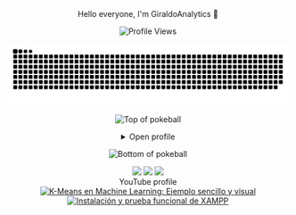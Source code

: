 <div align="center">
Hello everyone, I'm GiraldoAnalytics 👋
</div>

<p align="center">
    <img src="https://komarev.com/ghpvc/?username=GiraldoAnalytics&style=plastic&color=blueviolet" alt="Profile Views"/>
</p>
<p align="center">
    <img src="https://github.com/Platane/snk/raw/output/github-contribution-grid-snake.svg" alt="Snake Game"/>
</p>

<div align="center">

![Top of pokeball](https://user-images.githubusercontent.com/44261381/209363264-ac854d3c-2cc2-44c4-928e-8a08d1013f46.png)

<details>
<summary>Open profile</summary>

<div align="center">
    <img src="https://github.com/DgiraldoQ/DgiraldoQ/blob/main/assets/Logo.png" alt="Avatar photo of GiraldoAnalytics" height="150" style="border-radius: 50%;">
</div>

<div align="center">
    <a href="https://git.io/typing-svg">
        <img src="https://readme-typing-svg.demolab.com/?font=VT323&size=35&duration=3500&pause=300&color=6A0572&center=true&vCenter=true&width=600&lines=Hey%2C+I+am+Diego+Giraldo;Welcome+to+My+GitHub+Profile;Data+%26+AI+Engineer;Technologist+in+Architecture+%26+Engineering+Graphics;Machine+Learning+and+Data+Analytics;Backend+Developer;Hackathon+Competitor;Lifelong+Learner" alt="Typing SVG" />
    </a>
</div>

<details>
<summary>About me</summary>

```js
/**
 * Represents me.
 *
 * @param {string} location - Colombia, Caldas, Manizales.
 * @param {string} languages - English (Intermediate), Español (Native).
 * @param {string} jobTitle - Data & AI Engineer | Technologist in Architecture & Engineering Graphics.
 * @param {string} specialization - Data Analytics, Backend Systems, Machine Learning, Web Development.
 * @param {string} interests - AI, Data Science, Public Transport App Development, Automation.
 * @param {string} hobbies - Reading, gym, drawing, video games, hackathons.
 * @param {string} education - Multiple certifications in Python, MySQL, Java, PHP, Statistics, Power BI, Agile Project Management.
 * @param {string} collaborations - Always open to exciting and challenging projects.
 * @throws {BugFix} When I find any bug in my code.
 */
```

</details>

<details>
<summary>Tools</summary>
<div align="center">

<table>
<tr><td align="center"><b>Programming Languages</b></td></tr>
<tr>
<td align="center">
<img src="https://cdn.jsdelivr.net/gh/devicons/devicon/icons/python/python-original.svg" width="40"/> 
<img src="https://cdn.jsdelivr.net/gh/devicons/devicon/icons/javascript/javascript-original.svg" width="40"/> 
<img src="https://cdn.jsdelivr.net/gh/devicons/devicon/icons/java/java-original.svg" width="40"/> 
<img src="https://cdn.jsdelivr.net/gh/devicons/devicon/icons/php/php-original.svg" width="40"/> 
<img src="https://cdn.jsdelivr.net/gh/devicons/devicon/icons/mysql/mysql-original.svg" width="40"/> 
</td>
</tr>

<tr><td align="center"><b>Data Science & AI</b></td></tr>
<tr>
<td align="center">
<img src="https://cdn.jsdelivr.net/gh/devicons/devicon/icons/pandas/pandas-original.svg" width="40"/> 
<img src="https://cdn.jsdelivr.net/gh/devicons/devicon/icons/numpy/numpy-original.svg" width="40"/> 
<img src="https://upload.wikimedia.org/wikipedia/commons/c/cf/New_Power_BI_Logo.svg" width="40"/> 
<img src="https://avatars.githubusercontent.com/u/126733545" width="40"/> 
<img src="https://upload.wikimedia.org/wikipedia/commons/thumb/d/d0/NLTK_logo.png/320px-NLTK_logo.png" width="40"/> 
</td>
</tr>

<tr><td align="center"><b>Web & Backend</b></td></tr>
<tr>
<td align="center">
<img src="https://cdn.jsdelivr.net/gh/devicons/devicon/icons/nodejs/nodejs-original.svg" width="40"/> 
<img src="https://cdn.jsdelivr.net/gh/devicons/devicon/icons/express/express-original.svg" width="40"/> 
<img src="https://cdn.jsdelivr.net/gh/devicons/devicon/icons/django/django-plain.svg" width="40"/> 
</td>
</tr>

<tr><td align="center"><b>DevOps & Deployment</b></td></tr>
<tr>
<td align="center">
<img src="https://cdn.jsdelivr.net/gh/devicons/devicon/icons/docker/docker-original.svg" width="40"/> 
<img src="https://icon.icepanel.io/Technology/svg/GitHub-Actions.svg" width="40"/> 
<img src="https://avatars.githubusercontent.com/u/59545823" width="40"/> 
</td>
</tr>
</table>

</div>
</details>

<details>
<summary>Certificates & Badges</summary>
<div align="center">

<table>
<tr>
<td align="center">[![Certificado Tecnólogo](https://img.shields.io/badge/Tecnólogo-blue?style=flat-square)](#)</td>
<td align="center">[![Python Control Structures](https://img.shields.io/badge/Python_Variables-orange?style=flat-square)](#)</td>
<td align="center">[![MySQL](https://img.shields.io/badge/MySQL-blueviolet?style=flat-square)](#)</td>
<td align="center">[![Java OOP](https://img.shields.io/badge/Java_POO-yellow?style=flat-square)](#)</td>
</tr>
<tr>
<td align="center">[![PHP Web Dev](https://img.shields.io/badge/PHP-grey?style=flat-square)](#)</td>
<td align="center">[![Estadística y Probabilidad](https://img.shields.io/badge/Estadística_UNAM-green?style=flat-square)](#)</td>
<td align="center">[![IBM Intro](https://img.shields.io/badge/IBM_Software_Eng-blue?style=flat-square)](#)</td>
<td align="center">[![Excel Analysis](https://img.shields.io/badge/Excel_Analysis-brightgreen?style=flat-square)](#)</td>
</tr>
<tr>
<td align="center">[![Power BI](https://img.shields.io/badge/Power_BI-orange?style=flat-square)](#)</td>
<td align="center">[![Agile](https://img.shields.io/badge/Gestión_Agil-grey?style=flat-square)](#)</td>
<td align="center">[![Resilience](https://img.shields.io/badge/Resiliencia-FF6F00?style=flat-square)](#)</td>
<td align="center">[![Analytical Thinking](https://img.shields.io/badge/Pensamiento_Analítico-purple?style=flat-square)](#)</td>
</tr>
</table>

</div>
</details>

<details>
<summary>GitHub Stats</summary>
<p align="center">
    <img src="https://github-readme-stats.vercel.app/api?username=DgiraldoQ&show_icons=true&theme=radical" />
</p>
</details>

<details>
<summary>Quote</summary>
<blockquote>
    “Data is the new oil, but it’s worthless if you don’t know how to refine it.”  
    <strong>- Diego Giraldo</strong>
</blockquote>
</details>

</details>

![Bottom of pokeball](https://user-images.githubusercontent.com/44261381/209363271-905d2a5e-8a18-44c0-a450-45dddd4d5036.png)

</div>

<div align="center">
    <a href="www.linkedin.com/in/diego-g1r4ld0" target="_blank"><img src="https://img.shields.io/static/v1?style=for-the-badge&message=LinkedIn&color=0A66C2&logo=LinkedIn&logoColor=FFFFFF" /></a>
    <a href="mailto:diego.54.461@gmail.com" target="_blank"><img src="https://img.shields.io/static/v1?style=for-the-badge&message=Gmail&color=EA4335&logo=Gmail&logoColor=FFFFFF" /></a>
    <a href="https://github.com/DgiraldoQ" target="_blank"><img src="https://img.shields.io/badge/GitHub-Profile-black?style=for-the-badge&logo=github" /></a>
</div>


<div align="center">
YouTube profile 
</div>

<div align="center">
<a href="https://www.youtube.com/watch?v=3owlO5JAb-E" target="_blank">
    <img src="https://img.youtube.com/vi/3owlO5JAb-E/0.jpg" alt="K-Means en Machine Learning: Ejemplo sencillo y visual" width="320">
</a>


<a href="https://www.youtube.com/watch?v=12lcSNbllpA" target="_blank">
    <img src="https://img.youtube.com/vi/12lcSNbllpA/0.jpg" alt="Instalación y prueba funcional de XAMPP" width="320">
</a>
</div>
